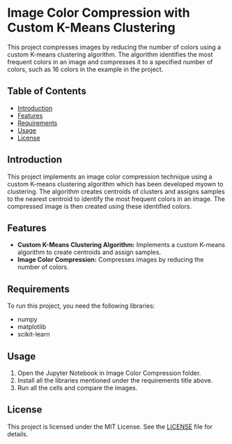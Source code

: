 # Image Color Compression with Custom K-Means Clustering

This project compresses images by reducing the number of colors using a custom K-means clustering algorithm. The algorithm identifies the most frequent colors in an image and compresses it to a specified number of colors, such as 16 colors in the example in the project.

## Table of Contents

- [Introduction](#introduction)
- [Features](#features)
- [Requirements](#requirements)
- [Usage](#usage)
- [License](#License)

## Introduction

This project implements an image color compression technique using a custom K-means clustering algorithm which has been developed myown to clustering. The algorithm creates centroids of clusters and assigns samples to the nearest centroid to identify the most frequent colors in an image. The compressed image is then created using these identified colors.

## Features

- **Custom K-Means Clustering Algorithm:** Implements a custom K-means algorithm to create centroids and assign samples.
- **Image Color Compression:** Compresses images by reducing the number of colors.

## Requirements

To run this project, you need the following libraries:

- numpy
- matplotlib
- scikit-learn

## Usage
1. Open the Jupyter Notebook in Image Color Compression folder.
2. Install all the libraries mentioned under the requirements title above.
3. Run all the cells and compare the images.

## License
This project is licensed under the MIT License. See the [LICENSE](LICENSE) file for details.

